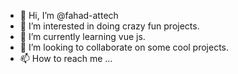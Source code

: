 - 👋 Hi, I’m @fahad-attech
- 👀 I’m interested in doing crazy fun projects.
- 🌱 I’m currently learning vue js.
- 💞️ I’m looking to collaborate on some cool projects.
- 📫 How to reach me ...

<!---
fahad-attech/fahad-attech is a ✨ special ✨ repository because its `README.md` (this file) appears on your GitHub profile.
You can click the Preview link to take a look at your changes.
--->
